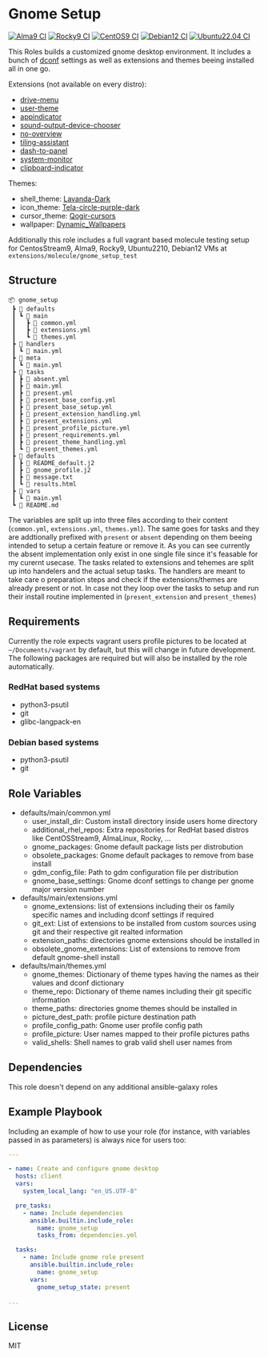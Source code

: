 # Gnome Setup

[![Alma9 CI](https://github.com/philnewm/ansible-gnome/actions/workflows/alma9-ci.yml/badge.svg)](https://github.com/philnewm/ansible-gnome/actions/workflows/alma9-ci.yml) [![Rocky9 CI](https://github.com/philnewm/ansible-gnome/actions/workflows/rocky9-ci.yml/badge.svg)](https://github.com/philnewm/ansible-gnome/actions/workflows/rocky9-ci.yml) [![CentOS9 CI](https://github.com/philnewm/ansible-gnome/actions/workflows/centos9-ci.yml/badge.svg)](https://github.com/philnewm/ansible-gnome/actions/workflows/centos9-ci.yml) [![Debian12 CI](https://github.com/philnewm/ansible-gnome/actions/workflows/debian12-ci.yml/badge.svg)](https://github.com/philnewm/ansible-gnome/actions/workflows/debian12-ci.yml) [![Ubuntu22.04 CI](https://github.com/philnewm/ansible-gnome/actions/workflows/ubuntu2204-ci.yml/badge.svg)](https://github.com/philnewm/ansible-gnome/actions/workflows/ubuntu2204-ci.yml)

This Roles builds a customized gnome desktop environment.
It includes a bunch of [dconf](https://wiki.gnome.org/Projects/dconf) settings as well as extensions and themes beeing installed all in one go.

Extensions (not available on every distro):

* [drive-menu](https://extensions.gnome.org/extension/7/removable-drive-menu/)
* [user-theme](https://extensions.gnome.org/extension/19/user-themes/)
* [appindicator](https://extensions.gnome.org/extension/615/appindicator-support/)
* [sound-output-device-chooser](https://extensions.gnome.org/extension/906/sound-output-device-chooser/)
* [no-overview](https://extensions.gnome.org/extension/4099/no-overview/)
* [tiling-assistant](https://extensions.gnome.org/extension/3733/tiling-assistant/)
* [dash-to-panel](https://extensions.gnome.org/extension/1160/dash-to-panel/)
* [system-monitor](https://extensions.gnome.org/extension/120/system-monitor/)
* [clipboard-indicator](https://extensions.gnome.org/extension/779/clipboard-indicator/)

Themes:

* shell_theme: [Lavanda-Dark](https://github.com/vinceliuice/Lavanda-gtk-theme)
* icon_theme: [Tela-circle-purple-dark](https://github.com/vinceliuice/Tela-circle-icon-theme)
* cursor_theme: [Qogir-cursors](https://github.com/vinceliuice/Qogir-icon-theme)
* wallpaper: [Dynamic_Wallpapers](https://github.com/saint-13/Linux_Dynamic_Wallpapers)

Additionally this role includes a full vagrant based molecule testing setup for CentosStream9, Alma9, Rocky9, Ubuntu2210, Debian12 VMs at `extensions/molecule/gnome_setup_test`

## Structure

```code
📦 gnome_setup
 ┣ 📂 defaults
 ┃ ┗ 📂 main
 ┃   ┣ 📜 common.yml
 ┃   ┣ 📜 extensions.yml
 ┃   ┗ 📜 themes.yml
 ┣ 📂 handlers
 ┃ ┗ 📜 main.yml
 ┣ 📂 meta
 ┃ ┗ 📜 main.yml
 ┣ 📂 tasks
 ┃ ┣ 📜 absent.yml
 ┃ ┣ 📜 main.yml
 ┃ ┣ 📜 present.yml
 ┃ ┣ 📜 present_base_config.yml
 ┃ ┣ 📜 present_base_setup.yml
 ┃ ┣ 📜 present_extension_handling.yml
 ┃ ┣ 📜 present_extensions.yml
 ┃ ┣ 📜 present_profile_picture.yml
 ┃ ┣ 📜 present_requirements.yml
 ┃ ┣ 📜 present_theme_handling.yml
 ┃ ┗ 📜 present_themes.yml
 ┣ 📂 defaults
 ┃ ┣ 📜 README_default.j2
 ┃ ┣ 📜 gnome_profile.j2
 ┃ ┣ 📜 message.txt
 ┃ ┗ 📜 results.html
 ┣ 📂 vars
 ┃ ┗ 📜 main.yml
 ┗ 📜 README.md

```

The variables are split up into three files according to their content (`common.yml`, `extensions.yml`, `themes.yml`).
The same goes for tasks and they are addtionally prefixed with `present` or `absent` depending on them beeing intended to setup a certain feature or remove it.
As you can see currently the absent implementation only exist in one single file since it's feasable for my curernt usecase.
The tasks related to extensions and tehemes are split up into handelers and the actual setup tasks.
The handlers are meant to take care o preparation steps and check if the extensions/themes are already present or not.
In case not they loop over the tasks to setup and run their install routine implemented in (`present_extension` and `present_themes`)

## Requirements

Currently the role expects vagrant users profile pictures to be located at `~/Documents/vagrant` by default, but this will change in future development.
The following packages are required but will also be installed by the role automatically.

### RedHat based systems

* python3-psutil
* git
* glibc-langpack-en

### Debian based systems

* python3-psutil
* git

## Role Variables

* defaults/main/common.yml
  * user_install_dir: Custom install directory inside users home directory
  * additional_rhel_repos: Extra repositories for RedHat based distros like CentOSStream9, AlmaLinux, Rocky, ...
  * gnome_packages: Gnome default package lists per distrobution
  * obsolete_packages: Gnome default packages to remove from base install
  * gdm_config_file: Path to gdm configuration file per distribution
  * gnome_base_settings: Gnome dconf settings to change per gnome major version number
* defaults/main/extensions.yml
  * gnome_extensions: list of extensions including their os family specific names and including dconf settings if required
  * git_ext: List of extensions to be installed from custom sources using git and their respective git realted information
  * extension_paths: directories gnome extensions should be installed in
  * obsolete_gnome_extensions: List of extensions to remove from default gnome-shell install
* defaults/main/themes.yml
  * gnome_themes: Dictionary of theme types having the names as their values and dconf dictionary
  * theme_repo: Dictionary of theme names including their git specific information
  * theme_paths: directories gnome themes should be installed in
  * picture_dest_path: profile picture destination path
  * profile_config_path: Gnome user profile config path
  * profile_picture: User names mapped to their profile pictures paths
  * valid_shells: Shell names to grab valid shell user names from

## Dependencies

This role doesn't depend on any additional ansible-galaxy roles

## Example Playbook

Including an example of how to use your role (for instance, with variables passed in as parameters) is always nice for users too:

```yaml
---

- name: Create and configure gnome desktop
  hosts: client
  vars:
    system_local_lang: "en_US.UTF-8"

  pre_tasks:
    - name: Include dependencies
      ansible.builtin.include_role:
        name: gnome_setup
        tasks_from: dependencies.yml

  tasks:
    - name: Include gnome role present
      ansible.builtin.include_role:
        name: gnome_setup
      vars:
        gnome_setup_state: present

...
```

## License

MIT
